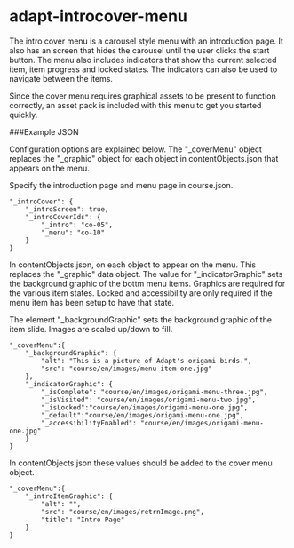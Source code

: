 adapt-introcover-menu
===============

The intro cover menu is a carousel style menu with an introduction page. It also has an screen that hides the carousel until the user clicks the start button. The menu also includes indicators that show the current selected item, item progress and locked states. The indicators can also be used to navigate between the items.

Since the cover menu requires graphical assets to be present to function correctly, an asset pack is included with this menu to get you started quickly.

###Example JSON

Configuration options are explained below. The "_coverMenu" object replaces the "_graphic" object for each object in contentObjects.json that
appears on the menu.

Specify the introduction page and menu page in course.json.

```
"_introCover": {
    "_introScreen": true,
    "_introCoverIds": {
        "_intro": "co-05",
        "_menu": "co-10"
    }
}

```

In contentObjects.json, on each object to appear on the menu. This replaces the "_graphic" data object. The value for "_indicatorGraphic" sets the background graphic of the bottm menu items. Graphics are required for the various item states. Locked and accessibility are only required if the menu item has been setup to have that state.

The element "_backgroundGraphic" sets the background graphic of the item slide. Images are scaled up/down to fill.

```
"_coverMenu":{
    "_backgroundGraphic": {
        "alt": "This is a picture of Adapt's origami birds.",
        "src": "course/en/images/menu-item-one.jpg"
    },
    "_indicatorGraphic": {
        "_isComplete": "course/en/images/origami-menu-three.jpg",
        "_isVisited": "course/en/images/origami-menu-two.jpg",
        "_isLocked":"course/en/images/origami-menu-one.jpg",
        "_default":"course/en/images/origami-menu-one.jpg",
        "_accessibilityEnabled": "course/en/images/origami-menu-one.jpg"
    }
}
```

In contentObjects.json these values should be added to the cover menu object.

```
"_coverMenu":{
    "_introItemGraphic": {
        "alt": "",
        "src": "course/en/images/retrnImage.png",
        "title": "Intro Page"
    }
}
```





